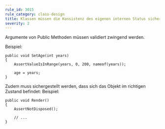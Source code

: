 ```yaml
---
rule_id: 3015
rule_category: class-design
title: Klassen müssen die Konsistenz des eigenen internen Status sicherstellen
severity: 2
---
```

Argumente von Public Methoden müssen validiert zwingend werden.

Beispiel:

```
public void SetAge(int years)
{
	AssertValueIsInRange(years, 0, 200, nameof(years));
	
	age = years;
}
```

Zudem muss sichergestellt werden, dass sich das Objekt im richtigen Zustand befindet:
Beispiel:

```
public void Render()
{
	AssertNotDisposed();
	
	// ...
}
```

